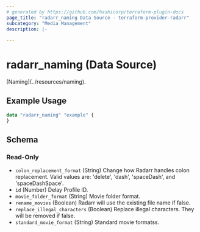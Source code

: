 ```yaml
---
# generated by https://github.com/hashicorp/terraform-plugin-docs
page_title: "radarr_naming Data Source - terraform-provider-radarr"
subcategory: "Media Management"
description: |-
  
---
```


# radarr_naming (Data Source)

<!-- subcategory:Media Management -->[Naming](../resources/naming).

## Example Usage

```terraform
data "radarr_naming" "example" {
}
```

<!-- schema generated by tfplugindocs -->
## Schema

### Read-Only

- `colon_replacement_format` (String) Change how Radarr handles colon replacement. Valid values are: 'delete', 'dash', 'spaceDash', and 'spaceDashSpace'.
- `id` (Number) Delay Profile ID.
- `movie_folder_format` (String) Movie folder format.
- `rename_movies` (Boolean) Radarr will use the existing file name if false.
- `replace_illegal_characters` (Boolean) Replace illegal characters. They will be removed if false.
- `standard_movie_format` (String) Standard movie formatss.

